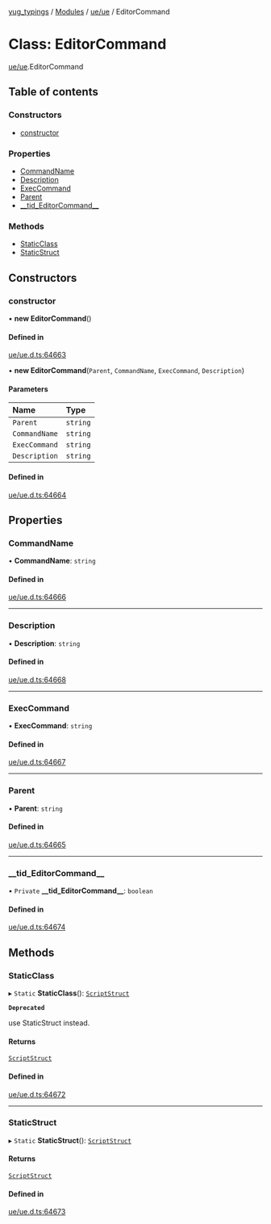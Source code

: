 [yug_typings](../README.md) / [Modules](../modules.md) / [ue/ue](../modules/ue_ue.md) / EditorCommand

# Class: EditorCommand

[ue/ue](../modules/ue_ue.md).EditorCommand

## Table of contents

### Constructors

- [constructor](ue_ue.EditorCommand.md#constructor)

### Properties

- [CommandName](ue_ue.EditorCommand.md#commandname)
- [Description](ue_ue.EditorCommand.md#description)
- [ExecCommand](ue_ue.EditorCommand.md#execcommand)
- [Parent](ue_ue.EditorCommand.md#parent)
- [\_\_tid\_EditorCommand\_\_](ue_ue.EditorCommand.md#__tid_editorcommand__)

### Methods

- [StaticClass](ue_ue.EditorCommand.md#staticclass)
- [StaticStruct](ue_ue.EditorCommand.md#staticstruct)

## Constructors

### constructor

• **new EditorCommand**()

#### Defined in

[ue/ue.d.ts:64663](https://github.com/YugMetaverse/yug_typings/blob/b7d9b19/ue/ue.d.ts#L64663)

• **new EditorCommand**(`Parent`, `CommandName`, `ExecCommand`, `Description`)

#### Parameters

| Name | Type |
| :------ | :------ |
| `Parent` | `string` |
| `CommandName` | `string` |
| `ExecCommand` | `string` |
| `Description` | `string` |

#### Defined in

[ue/ue.d.ts:64664](https://github.com/YugMetaverse/yug_typings/blob/b7d9b19/ue/ue.d.ts#L64664)

## Properties

### CommandName

• **CommandName**: `string`

#### Defined in

[ue/ue.d.ts:64666](https://github.com/YugMetaverse/yug_typings/blob/b7d9b19/ue/ue.d.ts#L64666)

___

### Description

• **Description**: `string`

#### Defined in

[ue/ue.d.ts:64668](https://github.com/YugMetaverse/yug_typings/blob/b7d9b19/ue/ue.d.ts#L64668)

___

### ExecCommand

• **ExecCommand**: `string`

#### Defined in

[ue/ue.d.ts:64667](https://github.com/YugMetaverse/yug_typings/blob/b7d9b19/ue/ue.d.ts#L64667)

___

### Parent

• **Parent**: `string`

#### Defined in

[ue/ue.d.ts:64665](https://github.com/YugMetaverse/yug_typings/blob/b7d9b19/ue/ue.d.ts#L64665)

___

### \_\_tid\_EditorCommand\_\_

• `Private` **\_\_tid\_EditorCommand\_\_**: `boolean`

#### Defined in

[ue/ue.d.ts:64674](https://github.com/YugMetaverse/yug_typings/blob/b7d9b19/ue/ue.d.ts#L64674)

## Methods

### StaticClass

▸ `Static` **StaticClass**(): [`ScriptStruct`](ue_ue.ScriptStruct.md)

**`Deprecated`**

use StaticStruct instead.

#### Returns

[`ScriptStruct`](ue_ue.ScriptStruct.md)

#### Defined in

[ue/ue.d.ts:64672](https://github.com/YugMetaverse/yug_typings/blob/b7d9b19/ue/ue.d.ts#L64672)

___

### StaticStruct

▸ `Static` **StaticStruct**(): [`ScriptStruct`](ue_ue.ScriptStruct.md)

#### Returns

[`ScriptStruct`](ue_ue.ScriptStruct.md)

#### Defined in

[ue/ue.d.ts:64673](https://github.com/YugMetaverse/yug_typings/blob/b7d9b19/ue/ue.d.ts#L64673)
